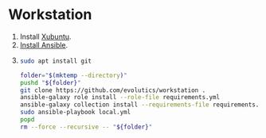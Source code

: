 # Workstation

1. Install [Xubuntu](https://xubuntu.org).
1. [Install Ansible](https://docs.ansible.com/ansible/latest/installation_guide/intro_installation.html#latest-releases-via-apt-ubuntu).
1. ```bash
   sudo apt install git

   folder="$(mktemp --directory)"
   pushd "${folder}"
   git clone https://github.com/evolutics/workstation .
   ansible-galaxy role install --role-file requirements.yml
   ansible-galaxy collection install --requirements-file requirements.yml
   sudo ansible-playbook local.yml
   popd
   rm --force --recursive -- "${folder}"
   ```

